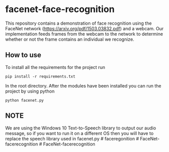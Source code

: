 # facenet-face-recognition

This repository contains a demonstration of face recognition using the FaceNet network (https://arxiv.org/pdf/1503.03832.pdf) and a webcam. Our implementation feeds frames from the webcam to the network to determine whether or not the frame contains an individual we recognize.

## How to use

To install all the requirements for the project run

	pip install -r requirements.txt

In the root directory. After the modules have been installed you can run the project by using python

	python facenet.py

## NOTE

We are using the Windows 10 Text-to-Speech library to output our audio message, so if you want to run it on a different OS then you will have to replace the speech library used in facenet.py
#   f a c e r e g o n i t i o n  
 #   F a c e N e t - f a c e r e c o g n i t i o n  
 #   F a c e N e t - f a c e r e c o g n i t i o n  
 